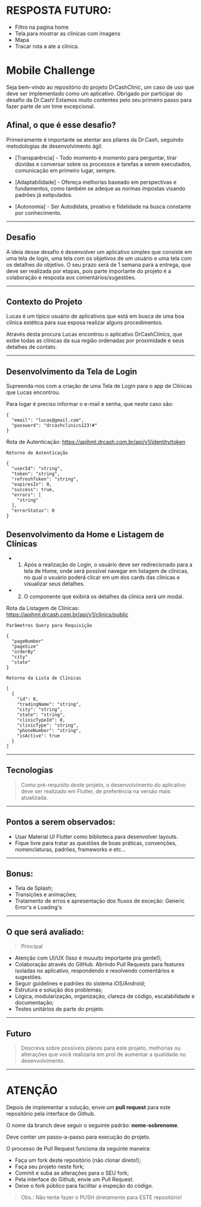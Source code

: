 # RESPOSTA FUTURO:
- Filtro na pagina home
- Tela para mostrar as clinicas com imagens
- Mapa
- Tracar rota a ate a clinica.

# Mobile Challenge

Seja bem-vindo ao repositório do projeto DrCashClinic, um caso de uso que deve ser implementado como um aplicativo.
Obrigado por participar do desafio da Dr.Cash! Estamos muito contentes pelo seu primeiro passo para fazer parte de um time excepcional.

## Afinal, o que é esse desafio?

Primeiramente é importante se atentar aos pilares da Dr.Cash, seguindo metodologias de desenvolvimento ágil.

- [Transparência] - Todo momento é momento para perguntar, tirar dúvidas e conversar sobre os processos e tarefas a serem executados, comunicação em primeiro lugar, sempre.

- [Adaptabilidade] - Ofereça melhorias baseado em perspectivas e fundamentos, como também se adeque as normas impostas visando padrões já estipulados.

- [Autonomia] - Ser Autodidata, proativo e fidelidade na busca constante por conhecimento.

---

## Desafio

A ideia desse desafio é desenvolver um aplicativo simples que consiste em uma tela de login, uma tela com os objetivos de um usuário e uma tela com os detalhes do objetivo.
O seu prazo será de 1 semana para a entrega, que deve ser realizada por etapas, pois parte importante do projeto é a colaboração e resposta aos comentários/sugestões.

---

## Contexto do Projeto

Lucas é um típico usuário de aplicativos que está em busca de uma boa clínica estética para sua esposa realizar alguns procedimentos.

Através desta procura Lucas encontrou o aplicativo DrCashClinics, que exibe todas as clínicas da sua região ordenadas por proximidade e seus detalhes de contato.

---

## Desenvolvimento da Tela de Login

Supreenda-nos com a criação de uma Tela de Login para o app de Clínicas que Lucas encontrou.

Para logar é preciso informar o e-mail e senha, que neste caso são:

```
{
  "email": "lucas@gmail.com",
  "password": "drcashclinics123!#"
}
```

Rota de Autenticação: https://apihml.drcash.com.br/api/v1/identity/token


```
Retorno de Autenticação

{
  "userId": "string",
  "token": "string",
  "refreshToken": "string",
  "expiresIn": 0,
  "success": true,
  "errors": [
    "string"
  ],
  "errorStatus": 0
}
```

## Desenvolvimento da Home e Listagem de Clínicas

- 1. Após a realização do Login, o usuário deve ser redirecionado para a tela de Home, onde será possível navegar em listagem de clínicas, no qual o usuário poderá clicar em um dos cards das clínicas e visualizar seus detalhes.
- 2. O componente que exibirá os detalhes da clínica será um modal.

Rota da Listagem de Clínicas: https://apihml.drcash.com.br/api/v1/clinics/public


```
Parâmetros Query para Requisição

{
  "pageNumber"
  "pageSize"
  "orderBy"
  "city"
  "state"
}
```


```
Retorno da Lista de Clínicas

[
  {
    "id": 0,
    "tradingName": "string",
    "city": "string",
    "state": "string",
    "clinicTypeId": 0,
    "clinicType": "string",
    "phoneNumber": "string",
    "isActive": true
  }
]
```

---

## Tecnologias

> Como pré-requisito deste projeto, o desenvolvimento do aplicativo deve ser realizado em Flutter, de preferência na versão mais atualizada.

---

## Pontos a serem observados:

- Usar Material UI Flutter como biblioteca para desenvolver layouts.
- Fique livre para tratar as questões de boas práticas, convenções, nomenclaturas, padrões, frameworks e etc...

---

## Bonus:
- Tela de Splash;
- Transições e animações;
- Tratamento de erros e apresentação dos fluxos de exceção: Generic Error's e Loading's

---

## O que será avaliado:
> Principal
- Atenção com UI/UX (Isso é muuuito importante pra gente!);
- Colaboração através do GitHub. Abrindo Pull Requests para features isoladas no aplicativo, respondendo e resolvendo comentários e sugestões.
- Seguir guidelines e padrões do sistema iOS/Android;
- Estrutura e solução dos problemas;
- Lógica, modularização, organização, clareza de código, escalabilidade e documentação;
- Testes unitários de parte do projeto.

---

## Futuro

> Descreva sobre possíveis planos para este projeto, melhorias ou alterações que você realizaria em prol de aumentar a qualidade no desenvolvimento.

---

# **ATENÇÃO**

Depois de implementar a solução, envie um **pull request** para este repositório pela interface do Github.

O nome da branch deve seguir o seguinte padrão: **nome-sobrenome**.

Deve conter um passo-a-passo para execução do projeto.

O processo de Pull Request funciona da seguinte maneira:

- Faça um fork deste repositório (não clonar direto!);
- Faça seu projeto neste fork;
- Commit e suba as alterações para o SEU fork;
- Pela interface do Github, envie um Pull Request.
- Deixe o fork público para facilitar a inspeção do código.
> Obs.: Não tente fazer o PUSH diretamente para ESTE repositório!

